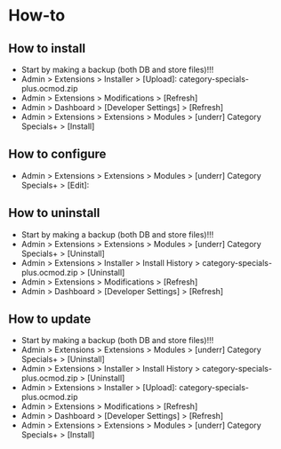 # How-to

## How to install
* Start by making a backup (both DB and store files)!!!
* Admin > Extensions > Installer > [Upload]: category-specials-plus.ocmod.zip
* Admin > Extensions > Modifications > [Refresh]
* Admin > Dashboard > [Developer Settings] > [Refresh]
* Admin > Extensions > Extensions > Modules > [underr] Category Specials+ > [Install]

## How to configure
* Admin > Extensions > Extensions > Modules > [underr] Category Specials+ > [Edit]:

## How to uninstall
* Start by making a backup (both DB and store files)!!!
* Admin > Extensions > Extensions > Modules > [underr] Category Specials+ > [Uninstall]
* Admin > Extensions > Installer > Install History > category-specials-plus.ocmod.zip > [Uninstall]
* Admin > Extensions > Modifications > [Refresh]
* Admin > Dashboard > [Developer Settings] > [Refresh]

## How to update
* Start by making a backup (both DB and store files)!!!
* Admin > Extensions > Extensions > Modules > [underr] Category Specials+ > [Uninstall]
* Admin > Extensions > Installer > Install History > category-specials-plus.ocmod.zip > [Uninstall]
* Admin > Extensions > Installer > [Upload]: category-specials-plus.ocmod.zip
* Admin > Extensions > Modifications > [Refresh]
* Admin > Dashboard > [Developer Settings] > [Refresh]
* Admin > Extensions > Extensions > Modules > [underr] Category Specials+ > [Install]
